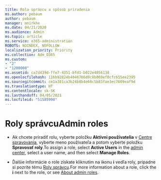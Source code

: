 ```yaml
---
title: Rola správcu a spôsob priradenia
ms.author: pebaum
author: pebaum
manager: mnirkhe
ms.date: 04/21/2020
ms.audience: Admin
ms.topic: article
ms.service: o365-administration
ROBOTS: NOINDEX, NOFOLLOW
localization_priority: Priority
ms.collection: Adm_O365
ms.custom:
- "2"
- "1200008"
ms.assetid: ca7d439d-ffe7-4351-bfd1-b022e4056138
ms.openlocfilehash: 116b92824b4046766d9c8b869ef0cfc655ee2395
ms.sourcegitcommit: ce1a381ca3b24b8b4e60c5b83fae3ec7609eaf9d
ms.translationtype: HT
ms.contentlocale: sk-SK
ms.lasthandoff: 04/05/2021
ms.locfileid: "51585990"
---
```

# <a name="admin-roles"></a><span data-ttu-id="d6b02-102">Roly správcu</span><span class="sxs-lookup"><span data-stu-id="d6b02-102">Admin roles</span></span>

- <span data-ttu-id="d6b02-103">Ak chcete priradiť rolu, vyberte položku **Aktívni používatelia** v [Centre spravovania](https://admin.microsoft.com/Adminportal/Home#/users), vyberte meno používateľa a potom vyberte položku **Spravovať roly**.</span><span class="sxs-lookup"><span data-stu-id="d6b02-103">To assign a role, select **Active Users** in the [admin center](https://admin.microsoft.com/Adminportal/Home#/users), select a user name, and then select  **Manage Roles**.</span></span>

- <span data-ttu-id="d6b02-104">Ďalšie informácie o role získate kliknutím na ikonu **i** vedľa roly, prípadne si pozrite tému [Roly správcu](https://docs.microsoft.com/microsoft-365/admin/add-users/about-admin-roles).</span><span class="sxs-lookup"><span data-stu-id="d6b02-104">For more information about a role, click the **i** next to the role, or see [About admin roles](https://docs.microsoft.com/microsoft-365/admin/add-users/about-admin-roles).</span></span>